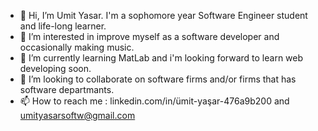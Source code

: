 - 👋 Hi, I’m Umit Yasar. I'm a sophomore year Software Engineer student and life-long learner.
- 👀 I’m interested in improve myself as a software developer and occasionally making music. 
- 🌱 I’m currently learning MatLab and i'm looking forward to learn web developing soon.
- 💞️ I’m looking to collaborate on software firms and/or firms that has software departmants.
- 📫 How to reach me : linkedin.com/in/ümit-yaşar-476a9b200 and umityasarsoftw@gmail.com

<!---
umityasar1/umityasar1 is a ✨ special ✨ repository because its `README.md` (this file) appears on your GitHub profile.
You can click the Preview link to take a look at your changes.
--->
